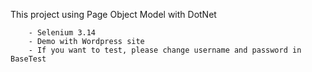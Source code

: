 This project using Page Object Model with DotNet
```
	- Selenium 3.14
	- Demo with Wordpress site
	- If you want to test, please change username and password in BaseTest
```	
